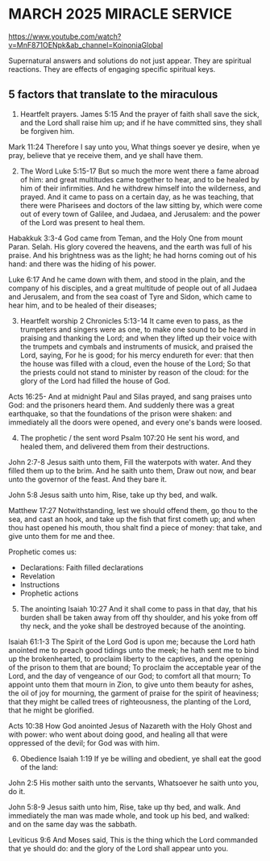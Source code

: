 # MARCH 2025 MIRACLE SERVICE
https://www.youtube.com/watch?v=MnF871OENpk&ab_channel=KoinoniaGlobal

Supernatural answers and solutions do not just appear. They are spiritual reactions. They are effects of engaging specific spiritual keys.

## 5 factors that translate to the miraculous
1. Heartfelt prayers.
  James 5:15 And the prayer of faith shall save the sick, and the Lord shall raise him up; and if he have committed sins, they shall be forgiven him.

  Mark 11:24 Therefore I say unto you, What things soever ye desire, when ye pray, believe that ye receive them, and ye shall have them.

2. The Word
  Luke 5:15-17 But so much the more went there a fame abroad of him: and great multitudes came together to hear, and to be healed by him of their infirmities.
  And he withdrew himself into the wilderness, and prayed.
  And it came to pass on a certain day, as he was teaching, that there were Pharisees and doctors of the law sitting by, which were come out of every town of Galilee, and Judaea, and Jerusalem: and the power of the Lord was present to heal them.

  Habakkuk 3:3-4 God came from Teman, and the Holy One from mount Paran. Selah. His glory covered the heavens, and the earth was full of his praise.
  And his brightness was as the light; he had horns coming out of his hand: and there was the hiding of his power.

  Luke 6:17 And he came down with them, and stood in the plain, and the company of his disciples, and a great multitude of people out of all Judaea and Jerusalem, and from the sea coast of Tyre and Sidon, which came to hear him, and to be healed of their diseases;

3. Heartfelt worship
  2 Chronicles 5:13-14 It came even to pass, as the trumpeters and singers were as one, to make one sound to be heard in praising and thanking the Lord; and when they lifted up their voice with the trumpets and cymbals and instruments of musick, and praised the Lord, saying, For he is good; for his mercy endureth for ever: that then the house was filled with a cloud, even the house of the Lord;
  So that the priests could not stand to minister by reason of the cloud: for the glory of the Lord had filled the house of God.

  Acts 16:25- And at midnight Paul and Silas prayed, and sang praises unto God: and the prisoners heard them.
  And suddenly there was a great earthquake, so that the foundations of the prison were shaken: and immediately all the doors were opened, and every one's bands were loosed.

4. The prophetic / the sent word
  Psalm 107:20 He sent his word, and healed them, and delivered them from their destructions.

  John 2:7-8 Jesus saith unto them, Fill the waterpots with water. And they filled them up to the brim.
  And he saith unto them, Draw out now, and bear unto the governor of the feast. And they bare it.

  John 5:8 Jesus saith unto him, Rise, take up thy bed, and walk.

  Matthew 17:27 Notwithstanding, lest we should offend them, go thou to the sea, and cast an hook, and take up the fish that first cometh up; and when thou hast opened his mouth, thou shalt find a piece of money: that take, and give unto them for me and thee.

  Prophetic comes us:
  - Declarations: Faith filled declarations
  - Revelation
  - Instructions
  - Prophetic actions

5. The anointing
  Isaiah 10:27 And it shall come to pass in that day, that his burden shall be taken away from off thy shoulder, and his yoke from off thy neck, and the yoke shall be destroyed because of the anointing.

  Isaiah 61:1-3 The Spirit of the Lord God is upon me; because the Lord hath anointed me to preach good tidings unto the meek; he hath sent me to bind up the brokenhearted, to proclaim liberty to the captives, and the opening of the prison to them that are bound;
  To proclaim the acceptable year of the Lord, and the day of vengeance of our God; to comfort all that mourn;
  To appoint unto them that mourn in Zion, to give unto them beauty for ashes, the oil of joy for mourning, the garment of praise for the spirit of heaviness; that they might be called trees of righteousness, the planting of the Lord, that he might be glorified.

  Acts 10:38 How God anointed Jesus of Nazareth with the Holy Ghost and with power: who went about doing good, and healing all that were oppressed of the devil; for God was with him.

6. Obedience
  Isaiah 1:19 If ye be willing and obedient, ye shall eat the good of the land:

  John 2:5 His mother saith unto the servants, Whatsoever he saith unto you, do it.

  John 5:8-9 Jesus saith unto him, Rise, take up thy bed, and walk.
  And immediately the man was made whole, and took up his bed, and walked: and on the same day was the sabbath.

  Leviticus 9:6 And Moses said, This is the thing which the Lord commanded that ye should do: and the glory of the Lord shall appear unto you.
